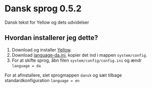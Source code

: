 Dansk sprog 0.5.2
=================
Dansk tekst for Yellow og dets udvidelser

Hvordan installerer jeg dette?
------------------------------
1. Download og installer [Yellow](https://github.com/datenstrom/yellow/).
2. Download [language-da.ini](language-da.ini?raw=true), kopier det ind i mappen `system/config`.
3. For at skifte sprog, åbn filen `system/config/config.ini` og ændr `language = da`

For at afinstallere, slet sprogmappen `dansk` og sæt tilbage standardkonfiguration `language = en`